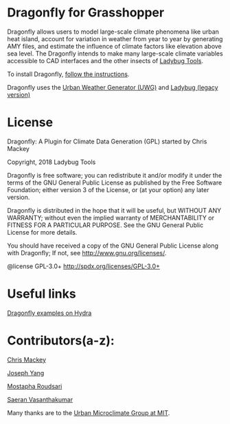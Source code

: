 
Dragonfly for Grasshopper
========================================
Dragonfly allows users to model large-scale climate phenomena like urban heat island, account for variation in weather from year to year by generating AMY files, and estimate the influence of climate factors like elevation above sea level.  The Dragonfly intends to make many large-scale climate variables accessible to CAD interfaces and the other insects of [Ladybug Tools](https://github.com/ladybug-tools).

To install Dragonfly, [follow the instructions]().

Dragonfly uses the [Urban Weather Generator (UWG)](https://github.com/ladybug-tools/urbanWeatherGen) and [Ladybug (legacy version)](https://github.com/mostaphaRoudsari/Ladybug)


License
========================================
Dragonfly: A Plugin for Climate Data Generation (GPL) started by Chris Mackey

Copyright, 2018 Ladybug Tools

Dragonfly is free software; you can redistribute it and/or modify it under the terms of the GNU General Public License as published by the Free Software Foundation; either version 3 of the License, or (at your option) any later version.

Dragonfly is distributed in the hope that it will be useful, but WITHOUT ANY WARRANTY; without even the implied warranty of MERCHANTABILITY or FITNESS FOR A PARTICULAR PURPOSE. See the GNU General Public License for more details.

You should have received a copy of the GNU General Public License along with Dragonfly; If not, see <http://www.gnu.org/licenses/>.

@license GPL-3.0+ <http://spdx.org/licenses/GPL-3.0+>


Useful links
========================================
[Dragonfly examples on Hydra](http://hydrashare.github.io/hydra/)


Contributors(a-z):
========================================

[Chris Mackey](https://github.com/chriswmackey)

[Joseph Yang](https://github.com/hansukyang)

[Mostapha Roudsari](https://github.com/mostapharoudsari)

[Saeran Vasanthakumar](https://github.com/saeranv)


Many thanks are to the [Urban Microclimate Group at MIT](http://urbanmicroclimate.scripts.mit.edu/index.php).
